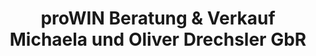 ---
title: "proWIN Beratung & Verkauf Michaela und Oliver Drechsler GbR"
url: /leutenbach/prowin-beratung-und-verkauf-michaela-und-oliver-drechsler-gbr/
shop: Allgemein
---